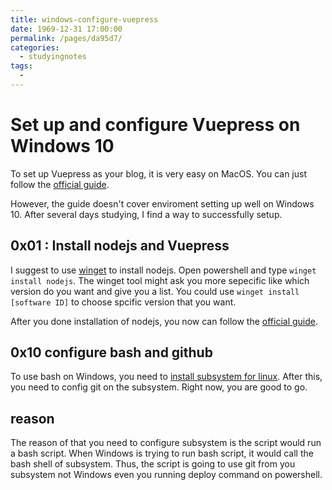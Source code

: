 ```yaml
---
title: windows-configure-vuepress
date: 1969-12-31 17:00:00
permalink: /pages/da95d7/
categories:
  - studyingnotes
tags:
  - 
---
```

# Set up and configure Vuepress on Windows 10

To set up Vuepress as your blog, it is very easy on MacOS. You can just follow the [official guide](https://vuepress.vuejs.org/guide/).

However, the guide doesn't cover enviroment setting up well on Windows 10. After several days studying, I find a way to successfully setup.

## 0x01 : Install nodejs and Vuepress
I suggest to use [winget](https://github.com/microsoft/winget-cli) to install nodejs.
Open powershell and type `winget install nodejs`. The winget tool might ask you more sepecific like which version do you want and give you a list. You could use `winget install [software ID]` to choose spcific version that you want.

After you done installation of nodejs, you now can follow the [official guide](https://vuepress.vuejs.org/guide/).

## 0x10 configure bash and github
To use bash on Windows, you need to [install subsystem for linux](https://docs.microsoft.com/en-us/windows/wsl/install-win10). After this, you need to config git on the subsystem. Right now, you are good to go.

## reason
The reason of that you need to configure subsystem is the script would run a bash script. When Windows is trying to run bash script, it would call the bash shell of subsystem. Thus, the script is going to use git from you subsystem not Windows even you running deploy command on powershell.

<Valine></Valine>
